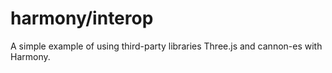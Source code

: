 # harmony/interop

A simple example of using third-party libraries Three.js and cannon-es with Harmony.

